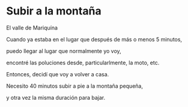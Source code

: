 # Subir a la montaña

El valle de Mariquína

Cuando ya estaba en el lugar que después de más o menos 5 minutos,

puedo llegar al lugar que normalmente yo voy,

encontré las poluciones desde, particularlmente, la moto, etc.

Entonces, decidí que voy a volver a casa.

Necesito 40 minutos subir a pie a la montaña pequeña,

y otra vez la misma duración para bajar.
